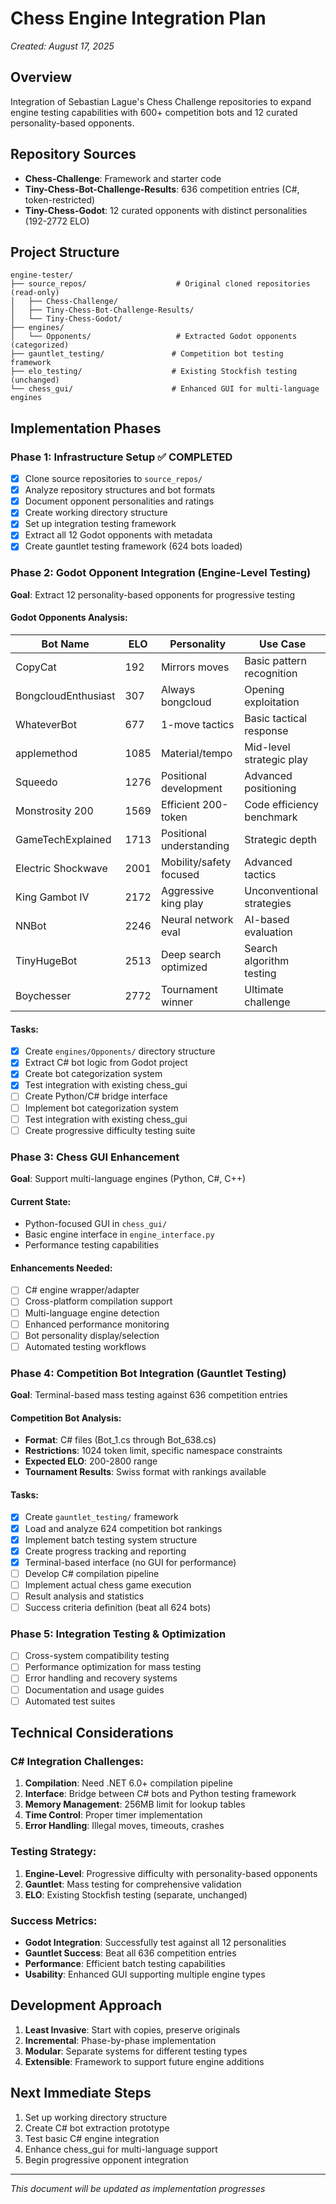 # Chess Engine Integration Plan
*Created: August 17, 2025*

## Overview
Integration of Sebastian Lague's Chess Challenge repositories to expand engine testing capabilities with 600+ competition bots and 12 curated personality-based opponents.

## Repository Sources
- **Chess-Challenge**: Framework and starter code
- **Tiny-Chess-Bot-Challenge-Results**: 636 competition entries (C#, token-restricted)
- **Tiny-Chess-Godot**: 12 curated opponents with distinct personalities (192-2772 ELO)

## Project Structure
```
engine-tester/
├── source_repos/                    # Original cloned repositories (read-only)
│   ├── Chess-Challenge/
│   ├── Tiny-Chess-Bot-Challenge-Results/
│   └── Tiny-Chess-Godot/
├── engines/
│   └── Opponents/                   # Extracted Godot opponents (categorized)
├── gauntlet_testing/               # Competition bot testing framework
├── elo_testing/                    # Existing Stockfish testing (unchanged)
└── chess_gui/                      # Enhanced GUI for multi-language engines
```

## Implementation Phases

### Phase 1: Infrastructure Setup ✅ COMPLETED
- [x] Clone source repositories to `source_repos/`
- [x] Analyze repository structures and bot formats
- [x] Document opponent personalities and ratings
- [x] Create working directory structure
- [x] Set up integration testing framework
- [x] Extract all 12 Godot opponents with metadata
- [x] Create gauntlet testing framework (624 bots loaded)

### Phase 2: Godot Opponent Integration (Engine-Level Testing)
**Goal**: Extract 12 personality-based opponents for progressive testing

#### Godot Opponents Analysis:
| Bot Name | ELO | Personality | Use Case |
|----------|-----|-------------|----------|
| CopyCat | 192 | Mirrors moves | Basic pattern recognition |
| BongcloudEnthusiast | 307 | Always bongcloud | Opening exploitation |
| WhateverBot | 677 | 1-move tactics | Basic tactical response |
| applemethod | 1085 | Material/tempo | Mid-level strategic play |
| Squeedo | 1276 | Positional development | Advanced positioning |
| Monstrosity 200 | 1569 | Efficient 200-token | Code efficiency benchmark |
| GameTechExplained | 1713 | Positional understanding | Strategic depth |
| Electric Shockwave | 2001 | Mobility/safety focused | Advanced tactics |
| King Gambot IV | 2172 | Aggressive king play | Unconventional strategies |
| NNBot | 2246 | Neural network eval | AI-based evaluation |
| TinyHugeBot | 2513 | Deep search optimized | Search algorithm testing |
| Boychesser | 2772 | Tournament winner | Ultimate challenge |

#### Tasks:
- [x] Create `engines/Opponents/` directory structure
- [x] Extract C# bot logic from Godot project  
- [x] Create bot categorization system
- [x] Test integration with existing chess_gui
- [ ] Create Python/C# bridge interface
- [ ] Implement bot categorization system
- [ ] Test integration with existing chess_gui
- [ ] Create progressive difficulty testing suite

### Phase 3: Chess GUI Enhancement
**Goal**: Support multi-language engines (Python, C#, C++)

#### Current State:
- Python-focused GUI in `chess_gui/`
- Basic engine interface in `engine_interface.py`
- Performance testing capabilities

#### Enhancements Needed:
- [ ] C# engine wrapper/adapter
- [ ] Cross-platform compilation support
- [ ] Multi-language engine detection
- [ ] Enhanced performance monitoring
- [ ] Bot personality display/selection
- [ ] Automated testing workflows

### Phase 4: Competition Bot Integration (Gauntlet Testing)
**Goal**: Terminal-based mass testing against 636 competition entries

#### Competition Bot Analysis:
- **Format**: C# files (Bot_1.cs through Bot_638.cs)
- **Restrictions**: 1024 token limit, specific namespace constraints
- **Expected ELO**: 200-2800 range
- **Tournament Results**: Swiss format with rankings available

#### Tasks:
- [x] Create `gauntlet_testing/` framework
- [x] Load and analyze 624 competition bot rankings
- [x] Implement batch testing system structure
- [x] Create progress tracking and reporting
- [x] Terminal-based interface (no GUI for performance)
- [ ] Develop C# compilation pipeline
- [ ] Implement actual chess game execution
- [ ] Result analysis and statistics
- [ ] Success criteria definition (beat all 624 bots)

### Phase 5: Integration Testing & Optimization
- [ ] Cross-system compatibility testing
- [ ] Performance optimization for mass testing
- [ ] Error handling and recovery systems
- [ ] Documentation and usage guides
- [ ] Automated test suites

## Technical Considerations

### C# Integration Challenges:
1. **Compilation**: Need .NET 6.0+ compilation pipeline
2. **Interface**: Bridge between C# bots and Python testing framework
3. **Memory Management**: 256MB limit for lookup tables
4. **Time Control**: Proper timer implementation
5. **Error Handling**: Illegal moves, timeouts, crashes

### Testing Strategy:
1. **Engine-Level**: Progressive difficulty with personality-based opponents
2. **Gauntlet**: Mass testing for comprehensive validation
3. **ELO**: Existing Stockfish testing (separate, unchanged)

### Success Metrics:
- **Godot Integration**: Successfully test against all 12 personalities
- **Gauntlet Success**: Beat all 636 competition entries
- **Performance**: Efficient batch testing capabilities
- **Usability**: Enhanced GUI supporting multiple engine types

## Development Approach
1. **Least Invasive**: Start with copies, preserve originals
2. **Incremental**: Phase-by-phase implementation
3. **Modular**: Separate systems for different testing types
4. **Extensible**: Framework to support future engine additions

## Next Immediate Steps
1. Set up working directory structure
2. Create C# bot extraction prototype
3. Test basic C# engine integration
4. Enhance chess_gui for multi-language support
5. Begin progressive opponent integration

---
*This document will be updated as implementation progresses*
